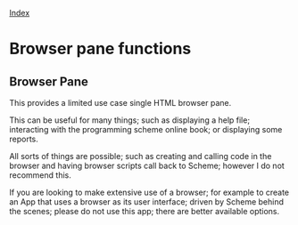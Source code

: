  [Index](Readme.html)  

# Browser pane functions

## Browser Pane

This provides a limited use case single HTML browser pane. 

This can be useful for many things; such as displaying a help file; interacting with the programming scheme online book; or displaying some reports.  

All sorts of things are possible; such as creating and calling code in the browser and having browser scripts call back to Scheme; however I do not recommend this.

If you are looking to make extensive use of a browser; for example to create an App that uses a browser as its user interface; driven by Scheme behind the scenes; please do not use this app; there are better available options.



